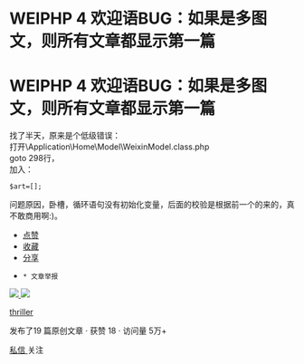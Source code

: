 # WEIPHP 4 欢迎语BUG：如果是多图文，则所有文章都显示第一篇

#  WEIPHP 4 欢迎语BUG：如果是多图文，则所有文章都显示第一篇

找了半天，原来是个低级错误：  
打开\Application\Home\Model\WeixinModel.class.php  
goto 298行，  
加入：

    
    
    $art=[];

问题原因，卧槽，循环语句没有初始化变量，后面的校验是根据前一个的来的，真不敢商用啊:)。

  * [ 点赞  ](javascript:;)
  * [ 收藏  ](javascript:;)
  * [ 分享 ](javascript:;)
  *     * 文章举报 

[ ![](https://profile.csdnimg.cn/2/1/1/3_thriller)
![](https://g.csdnimg.cn/static/user-reg-year/1x/20.png)
](https://blog.csdn.net/thriller)

[ thriller ](https://blog.csdn.net/thriller)

发布了19 篇原创文章  ·  获赞 18  ·  访问量 5万+

[ 私信 ](https://im.csdn.net/im/main.html?userName=thriller) 关注



